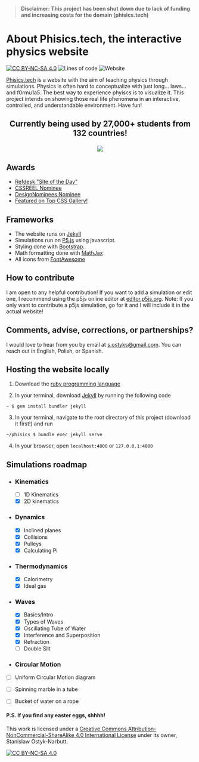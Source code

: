 > **Disclaimer: This project has been shut down due to lack of funding and increasing costs for the domain (phisics.tech)**


# About Phisics.tech, the interactive physics website

[![CC BY-NC-SA 4.0][cc-by-nc-sa-shield]][cc-by-nc-sa]
![Lines of code](https://img.shields.io/tokei/lines/github/stasostyk/phisics)
![Website](https://img.shields.io/website?down_color=critical&down_message=offline&up_color=success&up_message=online&url=https%3A%2F%2Fphisics.tech)


[Phisics.tech](https://phisics.tech) is a website with the aim of teaching physics through simulations. Physics is often hard to conceptualize with just long... laws... and f0rmu1a5. The best way to experience phyiscs is to visualize it. This project intends on showing those real life phenomena in an interactive, controlled, and understandable environment. Have fun!

## <p align="center">Currently being used by 27,000+ students from 132 countries!</p>

<p align="center">
  <img src="map.jpg" />
</p>



## Awards
* [Refdesk "Site of the Day"](https://refdesk.com/sotd-arch.html)
* [CSSREEL Nominee](https://www.cssreel.com/website/phisics-interactive-physics)
* [DesignNominees Nominee](https://www.designnominees.com/sites/phisics-interactive-physics)
* [Featured on Top CSS Gallery!](https://www.topcssgallery.com/gallery/phisics-interactive-physics/)

## Frameworks
* The website runs on [Jekyll](https://jekyllrb.com/)
* Simulations run on [P5.js](https://p5js.org/) using javascript.
* Styling done with [Bootstrap](https://getbootstrap.com/docs/5.0/getting-started/introduction/).
* Math formatting done with [MathJax](https://www.mathjax.org/#gettingstarted)
* All icons from [FontAwesome](https://fontawesome.com/)

## How to contribute

I am open to any helpful contribution! If you want to add a simulation or edit one, I recommend using the p5js online editor at [editor.p5js.org](https://editor.p5js.org/). Note: If you only want to contribute a p5js simulation, go for it and I will include it in the actual website!

## Comments, advise, corrections, or partnerships?
I would love to hear from you by email at <a href="mailto:s.ostyks@gmail.com">s.ostyks@gmail.com</a>. You can reach out in English, Polish, or Spanish.

## Hosting the website locally

1. Download the [ruby programming language](https://www.ruby-lang.org/en/documentation/installation/)

2. In your terminal, download [Jekyll](https://jekyllrb.com/) by running the following code
```
~ $ gem install bundler jekyll
```

3. In your terminal, navigate to the root directory of this project (download it first!) and run
```
~/phisics $ bundle exec jekyll serve
```

4. In your browser, open `localhost:4000` or `127.0.0.1:4000`


## Simulations roadmap

* ### Kinematics
  * [ ] 1D Kinematics
  * [x] 2D kinematics

* ### Dynamics
  * [x] Inclined planes
  * [x] Collisions
  * [x] Pulleys
  * [x] Calculating Pi

* ### Thermodynamics
  * [x] Calorimetry
  * [x] Ideal gas

* ### Waves
  * [x] Basics/Intro
  * [x] Types of Waves
  * [x] Oscillating Tube of Water
  * [x] Interference and Superposition
  * [x] Refraction
  * [ ] Double Slit

* ### Circular Motion
 * [ ] Uniform Circular Motion diagram
 * [ ] Spinning marble in a tube
 * [ ] Bucket of water on a rope


#### P.S. If you find any easter eggs, shhhh!

This work is licensed under a
[Creative Commons Attribution-NonCommercial-ShareAlike 4.0 International License][cc-by-nc-sa] under its owner, Stanislaw Ostyk-Narbutt.

[![CC BY-NC-SA 4.0][cc-by-nc-sa-image]][cc-by-nc-sa]

[cc-by-nc-sa]: http://creativecommons.org/licenses/by-nc-sa/4.0/
[cc-by-nc-sa-image]: https://licensebuttons.net/l/by-nc-sa/4.0/88x31.png
[cc-by-nc-sa-shield]: https://img.shields.io/badge/License-CC%20BY--NC--SA%204.0-lightgrey.svg
